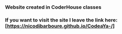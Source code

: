 ### Website created in CoderHouse classes

### If you want to visit the site I leave the link here: [https://nicodibarboure.github.io/CodeaYa-/]

